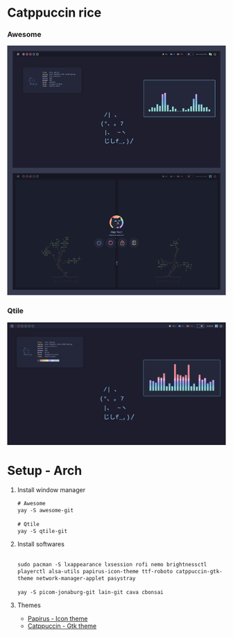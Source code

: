 
# Catppuccin rice

### Awesome
![rice](./assets/awesome.png)

### Qtile
![rice](./assets/qtile.png)


# Setup - Arch

1. Install window manager
    
    ``` shell
    # Awesome
    yay -S awesome-git

    # Qtile
    yay -S qtile-git
    ```

2. Install softwares

    ```shell
   
    sudo pacman -S lxappearance lxsession rofi nemo brightnessctl playerctl alsa-utils papirus-icon-theme ttf-roboto catppuccin-gtk-theme network-manager-applet pasystray

    yay -S picom-jonaburg-git lain-git cava cbonsai
   ```

3. Themes

    - [Papirus - Icon theme](https://github.com/PapirusDevelopmentTeam/papirus-icon-theme)
    - [Catppuccin - Gtk theme](https://github.com/catppuccin/catppuccin)
